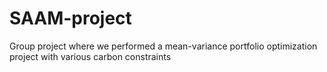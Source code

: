 # SAAM-project

Group project where we performed a mean-variance portfolio optimization project with various carbon constraints
